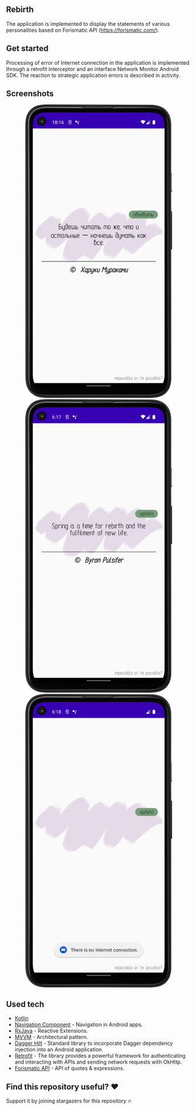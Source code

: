 ## Rebirth

The application is implemented to display the statements of various personalities based on Forismatic API (https://forismatic.com/).

## Get started

Processing of error of Internet connection in the application is implemented through a retrofit interceptor and an interface Network Monitor Android SDK. The reaction to strategic application errors is described in activity.

## Screenshots

<p align = "center" >
  <img width="400" height="800" src=github_images/image_ru.png>
  <img width="400" height="800" src=github_images/image_en.png>
  <img width="400" height="800" src=github_images/image_internet_connection.png>
</p>

## Used tech

* [Kotlin](https://kotlinlang.org/)
* [Navigation Component](https://developer.android.com/guide/navigation/navigation-getting-started) - Navigation in Android apps.
* [RxJava](https://github.com/ReactiveX/RxJava) - Reactive Extensions.
* [MVVM](https://developer.android.com/jetpack/docs/guide) - Architectural pattern.
* [Dagger Hilt](https://developer.android.com/training/dependency-injection/hilt-android) - Standard library to incorporate Dagger dependency injection into an Android application.
* [Retrofit](https://square.github.io/retrofit/) - The library provides a powerful framework for authenticating and interacting with APIs and sending network requests with OkHttp.
* [Forismatic API](https://forismatic.com/) - API of quotes & expressions.

## Find this repository useful? ❤

Support it by joining stargazers for this repository 🔥
